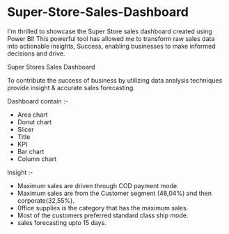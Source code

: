 # Super-Store-Sales-Dashboard

I'm thrilled to showcase the Super Store sales dashboard created using Power BI! This powerful tool has allowed me to transform raw sales data into actionable insights, Success, enabling businesses to make informed decisions and drive.

Super Stores Sales Dashboard

To contribute the success of business by utilizing data analysis techniques provide insight & accurate sales forecasting.

Dashboard contain :-

- Area chart
- Donut chart
- Slicer
- Title
- KPI
- Bar chart
- Column chart

Insight :-

- Maximum sales are driven through COD payment mode.
- Maximum sales are from the Customer segment (48,04%) and then corporate(32,55%).
- 0ffice supplies is the category that has the maximum sales.
- Most of the customers preferred standard class ship mode.
- sales forecasting upto 15 days.
